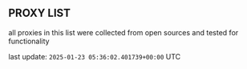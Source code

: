 ## PROXY LIST

all proxies in this list were collected from open sources and tested for functionality

last update: `2025-01-23 05:36:02.401739+00:00` UTC